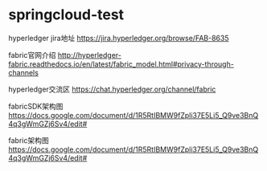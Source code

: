 # springcloud-test

hyperledger jira地址
https://jira.hyperledger.org/browse/FAB-8635

fabric官网介绍
http://hyperledger-fabric.readthedocs.io/en/latest/fabric_model.html#privacy-through-channels


hyperledger交流区
https://chat.hyperledger.org/channel/fabric


fabricSDK架构图
https://docs.google.com/document/d/1R5RtIBMW9fZpli37E5Li5_Q9ve3BnQ4q3gWmGZj6Sv4/edit#


fabric架构图
https://docs.google.com/document/d/1R5RtIBMW9fZpli37E5Li5_Q9ve3BnQ4q3gWmGZj6Sv4/edit#
